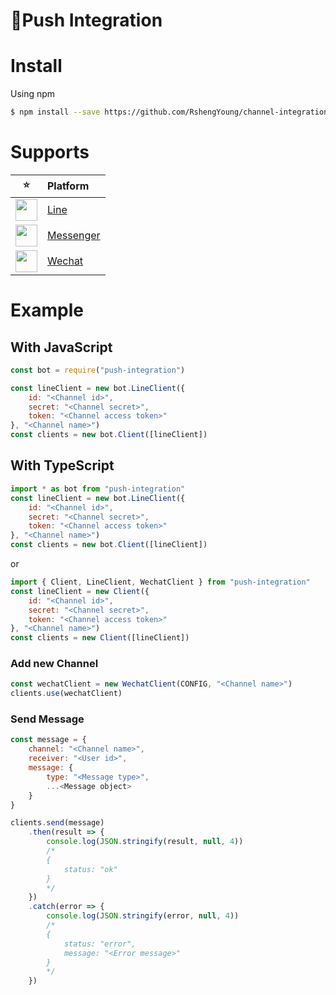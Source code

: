 🔸Push Integration
===========

# Install
Using npm
```sh
$ npm install --save https://github.com/RshengYoung/channel-integration.git
```

# Supports

|⭐|Platform|
|:--:|:--|
|<img width="35" src="https://lh3.googleusercontent.com/l-ZZOFGyeKYz3stUbxTECHYnXcRD66C9g0tjiWA_okVIxZyb0E7_esU8LRpq_0LFCu8Y=w300">|[Line](https://github.com/RshengYoung/channel-integration/blob/master/src/line)|
|<img width="35" src="https://s3.amazonaws.com/ionic-marketplace/facebook-messenger-clone/icon.png">|[Messenger](https://github.com/RshengYoung/channel-integration/blob/master/src/messenger)|
|<img width="35" src="https://www.galaxymacau.com/uploads/media/pages/wechat/wechat.jpg">|[Wechat](https://github.com/RshengYoung/channel-integration/blob/master/src/wechat)|

# Example

## With JavaScript
```js
const bot = require("push-integration")

const lineClient = new bot.LineClient({
    id: "<Channel id>",
    secret: "<Channel secret>",
    token: "<Channel access token>"
}, "<Channel name>")
const clients = new bot.Client([lineClient])
```

## With TypeScript
```js
import * as bot from "push-integration"
const lineClient = new bot.LineClient({
    id: "<Channel id>",
    secret: "<Channel secret>",
    token: "<Channel access token>"
}, "<Channel name>")
const clients = new bot.Client([lineClient])
```
or
```js
import { Client, LineClient, WechatClient } from "push-integration"
const lineClient = new Client({
    id: "<Channel id>",
    secret: "<Channel secret>",
    token: "<Channel access token>"
}, "<Channel name>")
const clients = new Client([lineClient])
```

### Add new Channel
```js
const wechatClient = new WechatClient(CONFIG, "<Channel name>")
clients.use(wechatClient)
```

### Send Message
```js
const message = {
    channel: "<Channel name>",
    receiver: "<User id>",
    message: {
        type: "<Message type>",
        ...<Message object>
    }
}

clients.send(message)
    .then(result => {
        console.log(JSON.stringify(result, null, 4))
        /*
        {
            status: "ok"
        }
        */
    })
    .catch(error => {
        console.log(JSON.stringify(error, null, 4))
        /*
        {
            status: "error",
            message: "<Error message>"
        }
        */
    })
```
